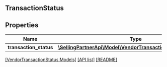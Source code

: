 ## TransactionStatus

## Properties

Name | Type | Description | Notes
------------ | ------------- | ------------- | -------------
**transaction_status** | [**\SellingPartnerApi\Model\VendorTransactionStatus\Transaction**](Transaction.md) |  | [optional]

[[VendorTransactionStatus Models]](../) [[API list]](../../Api) [[README]](../../../README.md)
